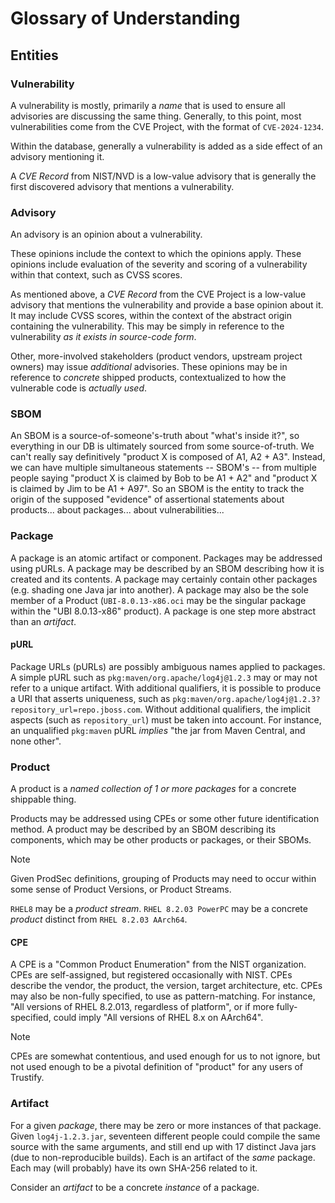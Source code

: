 # Glossary of Understanding

## Entities

### Vulnerability

A vulnerability is mostly, primarily a *name* that is used to ensure all advisories are discussing the same thing.
Generally, to this point, most vulnerabilities come from the CVE Project, with the format of `CVE-2024-1234`.

Within the database, generally a vulnerability is added as a side effect of an advisory mentioning it.

A *CVE Record* from NIST/NVD is a low-value advisory that is generally the first discovered advisory that mentions a vulnerability.

### Advisory

An advisory is an opinion about a vulnerability.

These opinions include the context to which the opinions apply.
These opinions include evaluation of the severity and scoring of a vulnerability within that context, such as CVSS scores.

As mentioned above, a *CVE Record* from the CVE Project is a low-value advisory that mentions the vulnerability and provide a base opinion about it.
It may include CVSS scores, within the context of the abstract origin containing the vulnerability.
This may be simply in reference to the vulnerability *as it exists in source-code form*.

Other, more-involved stakeholders (product vendors, upstream project owners) may issue *additional* advisories.
These opinions may be in reference to *concrete* shipped products, contextualized to how the vulnerable code is *actually used*.

### SBOM

An SBOM is a source-of-someone's-truth about "what's inside it?", so
everything in our DB is ultimately sourced from some
source-of-truth. We can't really say definitively "product X is
composed of A1, A2 + A3". Instead, we can have multiple simultaneous
statements -- SBOM's -- from multiple people saying "product X is
claimed by Bob to be A1 + A2" and "product X is claimed by Jim to be
A1 + A97". So an SBOM is the entity to track the origin of the
supposed "evidence" of assertional statements about products... about
packages... about vulnerabilities...

### Package

A package is an atomic artifact or component.
Packages may be addressed using pURLs.
A package may be described by an SBOM describing how it is created and its contents.
A package may certainly contain other packages (e.g. shading one Java jar into another).
A package may also be the sole member of a Product (`UBI-8.0.13-x86.oci` may be the singular package within the "UBI 8.0.13-x86" product).
A package is one step more abstract than an *artifact*.

#### pURL

Package URLs (pURLs) are possibly ambiguous names applied to packages.
A simple pURL such as `pkg:maven/org.apache/log4j@1.2.3` may or may not refer to a unique artifact.
With additional qualifiers, it is possible to produce a URI that asserts uniqueness, such as `pkg:maven/org.apache/log4j@1.2.3?repository_url=repo.jboss.com`.
Without additional qualifiers, the implicit aspects (such as `repository_url`) must be taken into account.
For instance, an unqualified `pkg:maven` pURL *implies* "the jar from Maven Central, and none other".

### Product

A product is a *named collection of 1 or more packages* for a concrete shippable thing.

Products may be addressed using CPEs or some other future identification method.
A product may be described by an SBOM describing its components, which may be other products or packages, or their SBOMs.

> [!NOTE]
> Given ProdSec definitions, grouping of Products may need to occur within some sense of Product Versions, or Product Streams.

`RHEL8` may be a *product stream*.
`RHEL 8.2.03 PowerPC` may be a concrete *product* distinct from `RHEL 8.2.03 AArch64`.

#### CPE

A CPE is a "Common Product Enumeration" from the NIST organization.
CPEs are self-assigned, but registered occasionally with NIST.
CPEs describe the vendor, the product, the version, target architecture, etc.
CPEs may also be non-fully specified, to use as pattern-matching.
For instance, "All versions of RHEL 8.2.013, regardless of platform", or if more fully-specified, could imply "All versions of RHEL 8.x on AArch64".

> [!NOTE]
> CPEs are somewhat contentious, and used enough for us to not ignore, but not used enough to be a pivotal definition of "product" for any users of Trustify.

### Artifact

For a given *package*, there may be zero or more instances of that package.
Given `log4j-1.2.3.jar`, seventeen different people could compile the same source with the same arguments, and still end up with 17 distinct Java jars (due to non-reproducible builds).
Each is an artifact of the *same* package.
Each may (will probably) have its own SHA-256 related to it.

Consider an *artifact* to be a concrete *instance* of a package.
